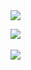 
<img src="https://capsule-render.vercel.app/api?type=waving&color=auto&height=200&section=header&text=UUJEEN%20Github!&fontSize=90" />


<img src="https://github-readme-stats.vercel.app/api/top-langs/?username=uujeen&layout=compact"><br><br>
<img src="https://github-readme-stats.vercel.app/api?username=uujeen&show_icons=true">



<!--
**Eugenee97/Eugenee97** is a ✨ _special_ ✨ repository because its `README.md` (this file) appears on your GitHub profile.

Here are some ideas to get you started:

- 🔭 I’m currently working on ...
- 🌱 I’m currently learning ...
- 👯 I’m looking to collaborate on ...
- 🤔 I’m looking for help with ...
- 💬 Ask me about ...
- 📫 How to reach me: ...
- 😄 Pronouns: ...
- ⚡ Fun fact: ...
-->
